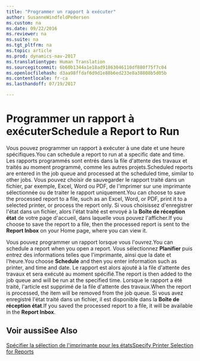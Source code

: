 ```yaml
---
title: "Programmer un rapport à exécuter"
author: SusanneWindfeldPedersen
ms.custom: na
ms.date: 09/22/2016
ms.reviewer: na
ms.suite: na
ms.tgt_pltfrm: na
ms.topic: article
ms.prod: dynamics-nav-2017
ms.translationtype: Human Translation
ms.sourcegitcommit: 6b60b1344a1e18ad91863046110df880f75f7c04
ms.openlocfilehash: d3aa98ffdaf6d9d1e88b6ed233e8a38808b5d05b
ms.contentlocale: fr-ca
ms.lasthandoff: 07/19/2017

---
```

    
# <a name="schedule-a-report-to-run"></a><span data-ttu-id="d0b7a-102">Programmer un rapport à exécuter</span><span class="sxs-lookup"><span data-stu-id="d0b7a-102">Schedule a Report to Run</span></span>
<span data-ttu-id="d0b7a-103">Vous pouvez programmer un rapport à exécuter à une date et une heure spécifiques.</span><span class="sxs-lookup"><span data-stu-id="d0b7a-103">You can schedule a report to run at a specific date and time.</span></span> <span data-ttu-id="d0b7a-104">Les rapports programmés sont entrés dans la file d'attente des travaux et traités au moment programmé, comme les autres projets.</span><span class="sxs-lookup"><span data-stu-id="d0b7a-104">Scheduled reports are entered in the job queue and processed at the scheduled time, similar to other jobs.</span></span> <span data-ttu-id="d0b7a-105">Vous pouvez choisir de sauvegarder le rapport traité dans un fichier, par exemple, Excel, Word ou PDF, de l'imprimer sur une imprimante sélectionnée ou de traiter le rapport uniquement.</span><span class="sxs-lookup"><span data-stu-id="d0b7a-105">You can choose to save the processed report to a file, such as an Excel, Word, or PDF, print it to a selected printer, or process the report only.</span></span> <span data-ttu-id="d0b7a-106">Si vous choisissez d'enregistrer l'état dans un fichier, alors l'état traité est envoyé à la **Boîte de réception état** de votre page d'accueil, dans laquelle vous pouvez l'afficher.</span><span class="sxs-lookup"><span data-stu-id="d0b7a-106">If you choose to save the report to a file, then the processed report is sent to the **Report Inbox** on your Home page, where you can view it.</span></span> 

<span data-ttu-id="d0b7a-107">Vous pouvez programmer un rapport lorsque vous l'ouvrez.</span><span class="sxs-lookup"><span data-stu-id="d0b7a-107">You can schedule a report when you open a report.</span></span> <span data-ttu-id="d0b7a-108">Vous sélectionnez **Planifier** puis entrez des informations telles que l'imprimante, ainsi que la date et l'heure.</span><span class="sxs-lookup"><span data-stu-id="d0b7a-108">You choose **Schedule** and then you enter information such as printer, and time and date.</span></span> <span data-ttu-id="d0b7a-109">Le rapport est alors ajouté à la file d'attente des travaux et sera exécuté au moment spécifié.</span><span class="sxs-lookup"><span data-stu-id="d0b7a-109">The report is then added to the job queue and will be run at the specified time.</span></span> <span data-ttu-id="d0b7a-110">Lorsque le rapport a été traité, l'article est supprimé de la file d'attente des travaux.</span><span class="sxs-lookup"><span data-stu-id="d0b7a-110">When the report is processed, the item will be removed from the job queue.</span></span> <span data-ttu-id="d0b7a-111">Si vous avez enregistré l'état traité dans un fichier, il est disponible dans la **Boîte de réception état**.</span><span class="sxs-lookup"><span data-stu-id="d0b7a-111">If you saved the processed report to a file, it will be available in the **Report Inbox**.</span></span>

## <a name="see-also"></a><span data-ttu-id="d0b7a-112">Voir aussi</span><span class="sxs-lookup"><span data-stu-id="d0b7a-112">See Also</span></span>
[<span data-ttu-id="d0b7a-113">Spécifier la sélection de l'imprimante pour les états</span><span class="sxs-lookup"><span data-stu-id="d0b7a-113">Specify Printer Selection for Reports</span></span>](ui-specify-printer-selection-reports.md) 

 


